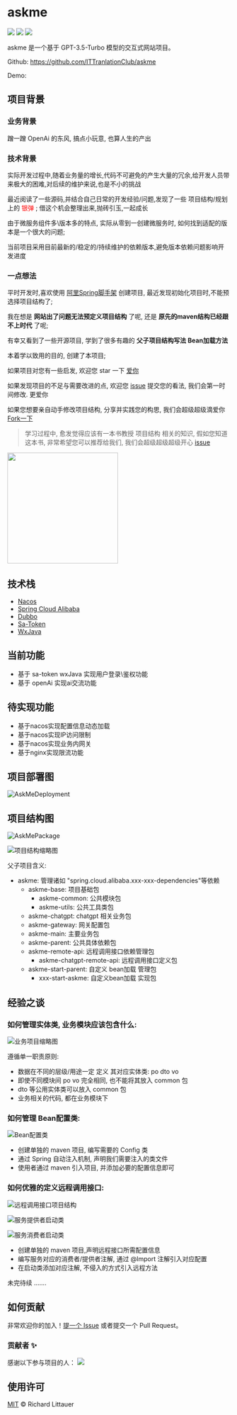 # askme

<img src="https://img.shields.io/github/forks/ITTranlationClub/askme?style=social" />&nbsp;<img src="https://img.shields.io/github/watchers/ITTranlationClub/askme?style=social" />&nbsp;<img src="https://img.shields.io/github/stars/ITTranlationClub/askme?style=social" />

askme 是一个基于 GPT-3.5-Turbo 模型的交互式网站项目。

Github: https://github.com/ITTranlationClub/askme

Demo: 

## 项目背景

### 业务背景

蹭一蹭 OpenAi 的东风, 搞点小玩意, 也算人生的产出

### 技术背景

实际开发过程中,随着业务量的增长,代码不可避免的产生大量的冗余,给开发人员带来极大的困难,对后续的维护来说,也是不小的挑战

最近阅读了一些源码,并结合自己日常的开发经验/问题,发现了一些 项目结构/规划 上的 <font color=red>银弹</font> ; 借这个机会整理出来,抛砖引玉,一起成长

由于微服务组件多\版本多的特点, 实际从零到一创建微服务时, 如何找到适配的版本是一个很大的问题;

当前项目采用目前最新的/稳定的/持续维护的依赖版本,避免版本依赖问题影响开发进度

### 一点想法

平时开发时,喜欢使用 [阿里Spring脚手架](https://start.aliyun.com/bootstrap.html) 创建项目, 最近发现初始化项目时,不能预选择项目结构了;

我在想是 **网站出了问题无法预定义项目结构** 了呢, 还是 **原先的maven结构已经跟不上时代** 了呢;

有幸又看到了一些开源项目, 学到了很多有趣的 **父子项目结构写法** **Bean加载方法** 

本着学以致用的目的, 创建了本项目;

如果项目对您有一些启发, 欢迎您 star 一下 [爱你](https://github.com/ITTranlationClub/askme/star)

如果发现项目的不足与需要改进的点, 欢迎您 [issue](https://github.com/ITTranlationClub/askme/issues) 提交您的看法, 我们会第一时间修改. 更爱你

如果您想要亲自动手修改项目结构, 分享并实践您的构思, 我们会超级超级滴爱你 [Fork一下](https://github.com/ITTranlationClub/askme/fork)

> 学习过程中, 愈发觉得应该有一本书教授 项目结构 相关的知识, 假如您知道这本书, 非常希望您可以推荐给我们, 我们会超级超级超级开心 [issue](https://github.com/ITTranlationClub/askme/issues)

<img src="img/dva.jpg" width='250' height='250' />

## 技术栈

- [Nacos](https://nacos.io/zh-cn/)
- [Spring Cloud Alibaba](https://spring.io/projects/spring-cloud-alibaba/)
- [Dubbo](https://cn.dubbo.apache.org/zh-cn/)
- [Sa-Token](https://sa-token.cc/)
- [WxJava](https://github.com/Wechat-Group/WxJava)

## 当前功能

- 基于 sa-token wxJava 实现用户登录\鉴权功能
- 基于 openAi 实现ai交流功能

## 待实现功能

- 基于nacos实现配置信息动态加载
- 基于nacos实现IP访问限制
- 基于nacos实现业务内网关
- 基于nginx实现限流功能

## 项目部署图

![AskMeDeployment](uml/AskMeDeployment.png)

## 项目结构图

![AskMePackage](uml/AskMePackage.png)

![项目结构缩略图](uml/projectMidr.png)

父子项目含义:

- askme: 管理诸如 "spring.cloud.alibaba.xxx-xxx-dependencies"等依赖
  - askme-base: 项目基础包
    - askme-common: 公共模块包
    - askme-utils: 公共工具类包
  - askme-chatgpt: chatgpt 相关业务包
  - askme-gateway: 网关配置包
  - askme-main: 主要业务包
  - askme-parent: 公共具体依赖包
  - askme-remote-api:  远程调用接口依赖管理包
    - askme-chatgpt-remote-api: 远程调用接口定义包
  - askme-start-parent: 自定义 bean加载 管理包
    - xxx-start-askme: 自定义bean加载 实现包

## 经验之谈

### 如何管理实体类, 业务模块应该包含什么:

![业务项目缩略图](C:/AMyProject/askme/uml/%E4%B8%9A%E5%8A%A1%E9%A1%B9%E7%9B%AE%E7%BC%A9%E7%95%A5%E5%9B%BE.png)

遵循单一职责原则:

- 数据在不同的层级/用途一定 定义 其对应实体类: po dto vo
- 即使不同模块间 po vo 完全相同, 也不能将其放入 common 包
- dto 等公用实体类可以放入 common 包
- 业务相关的代码, 都在业务模块下

### 如何管理 Bean配置类:

![Bean配置类](uml/BeanConfigClass.png)

- 创建单独的 maven 项目, 编写需要的 Config 类
- 通过 Spring 自动注入机制, 声明我们需要注入的类文件
- 使用者通过 maven 引入项目, 并添加必要的配置信息即可

### 如何优雅的定义远程调用接口:

![远程调用接口项目结构](uml/remoteIntoface.png)

![服务提供者启动类](uml/serviceProvider.png)

![服务消费者启动类](uml/serviceConsumer.png)

- 创建单独的 maven 项目,声明远程接口所需配置信息
- 编写服务对应的消费者/提供者注解, 通过 @Import 注解引入对应配置
- 在启动类添加对应注解, 不侵入的方式引入远程方法

未完待续 .......

## 如何贡献

非常欢迎你的加入！[提一个 Issue](https://github.com/ITTranlationClub/askme/issues/new) 或者提交一个 Pull Request。

### 贡献者 ✨

感谢以下参与项目的人：
<a href="graphs/contributors"><img src="https://opencollective.com/askme/contributors.svg?width=890&button=false" /></a>



## 使用许可

[MIT](LICENSE) © Richard Littauer

